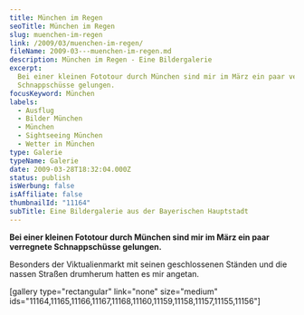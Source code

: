 ```yaml
---
title: München im Regen
seoTitle: München im Regen
slug: muenchen-im-regen
link: /2009/03/muenchen-im-regen/
fileName: 2009-03---muenchen-im-regen.md
description: München im Regen - Eine Bildergalerie
excerpt:
  Bei einer kleinen Fototour durch München sind mir im März ein paar verregnete
  Schnappschüsse gelungen.
focusKeyword: München
labels:
  - Ausflug
  - Bilder München
  - München
  - Sightseeing München
  - Wetter in München
type: Galerie
typeName: Galerie
date: 2009-03-28T18:32:04.000Z
status: publish
isWerbung: false
isAffiliate: false
thumbnailId: "11164"
subTitle: Eine Bildergalerie aus der Bayerischen Hauptstadt
---
```


<strong>Bei einer kleinen Fototour durch München sind mir im März ein paar
verregnete Schnappschüsse gelungen.</strong>

Besonders der Viktualienmarkt mit seinen geschlossenen Ständen und die nassen
Straßen drumherum hatten es mir angetan.

[gallery type="rectangular" link="none" size="medium"
ids="11164,11165,11166,11167,11168,11160,11159,11158,11157,11155,11156"]
